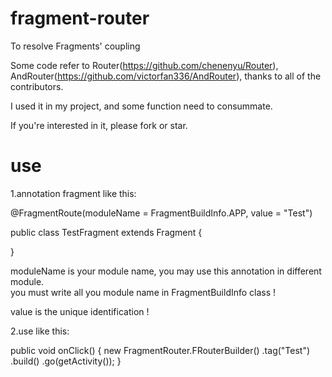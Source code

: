 # fragment-router
To resolve Fragments' coupling 

Some code refer to Router(https://github.com/chenenyu/Router), AndRouter(https://github.com/victorfan336/AndRouter), thanks to all of the contributors.

I used it in my project, and some function need to consummate.

If you're interested in it, please fork or star.

# use
 1.annotation fragment like this:  
 
 @FragmentRoute(moduleName = FragmentBuildInfo.APP, value = "Test")  
 
public class TestFragment extends Fragment {

}  

moduleName is your module name, you may use this annotation in different module.  
you must write all you module name in FragmentBuildInfo class !

value is the unique identification !

 2.use like this:  
 
 public void onClick() {
        new FragmentRouter.FRouterBuilder()
                .tag("Test")
                .build()
                .go(getActivity());
    }
